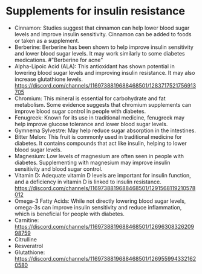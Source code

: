 # Supplements for insulin resistance

- Cinnamon: Studies suggest that cinnamon can help lower blood sugar levels and improve insulin sensitivity. Cinnamon can be added to foods or taken as a supplement.
- Berberine: Berberine has been shown to help improve insulin sensitivity and lower blood sugar levels. It may work similarly to some diabetes medications. #"Berberine for acne" 
- Alpha-Lipoic Acid (ALA): This antioxidant has shown potential in lowering blood sugar levels and improving insulin resistance. It may also increase glutathione levels. https://discord.com/channels/1169738819688468501/1283717521756913705
- Chromium: This mineral is essential for carbohydrate and fat metabolism. Some evidence suggests that chromium supplements can improve blood sugar control in people with diabetes.
- Fenugreek: Known for its use in traditional medicine, fenugreek may help improve glucose tolerance and lower blood sugar levels.
- Gymnema Sylvestre: May help reduce sugar absorption in the intestines.
- Bitter Melon: This fruit is commonly used in traditional medicine for diabetes. It contains compounds that act like insulin, helping to lower blood sugar levels.
- Magnesium: Low levels of magnesium are often seen in people with diabetes. Supplementing with magnesium may improve insulin sensitivity and blood sugar control.
- Vitamin D: Adequate vitamin D levels are important for insulin function, and a deficiency in vitamin D is linked to insulin resistance. https://discord.com/channels/1169738819688468501/1291568119210578012
- Omega-3 Fatty Acids: While not directly lowering blood sugar levels, omega-3s can improve insulin sensitivity and reduce inflammation, which is beneficial for people with diabetes.
- Carnitine: https://discord.com/channels/1169738819688468501/1269630832620998759
- Citrulline
- Resveratrol
- Glutathione: https://discord.com/channels/1169738819688468501/1269559943321620580
